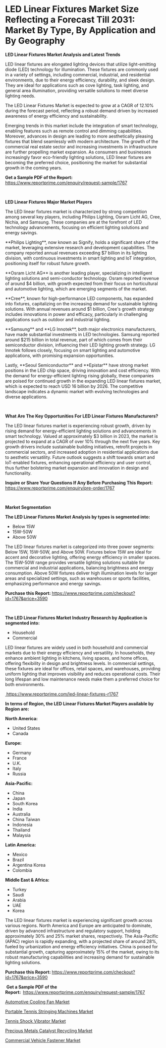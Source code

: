 <p><h1>LED Linear Fixtures Market Size Reflecting a Forecast Till 2031: Market By Type, By Application and By Geography</h1></p><p><strong>LED Linear Fixtures Market Analysis and Latest Trends</strong></p>
<p><p>LED linear fixtures are elongated lighting devices that utilize light-emitting diode (LED) technology for illumination. These fixtures are commonly used in a variety of settings, including commercial, industrial, and residential environments, due to their energy efficiency, durability, and sleek design. They are ideal for applications such as cove lighting, task lighting, and general area illumination, providing versatile solutions to meet diverse lighting needs.</p><p>The LED Linear Fixtures Market is expected to grow at a CAGR of 12.10% during the forecast period, reflecting a robust demand driven by increased awareness of energy efficiency and sustainability. </p><p>Emerging trends in this market include the integration of smart technology, enabling features such as remote control and dimming capabilities. Moreover, advances in design are leading to more aesthetically pleasing fixtures that blend seamlessly with modern architecture. The growth of the commercial real estate sector and increasing investments in infrastructure are further propelling market expansion. As consumers and businesses increasingly favor eco-friendly lighting solutions, LED linear fixtures are becoming the preferred choice, positioning the market for substantial growth in the coming years.</p></p>
<p><strong>Get a Sample PDF of the Report:&nbsp;</strong> <a href="https://www.reportprime.com/enquiry/request-sample/1767">https://www.reportprime.com/enquiry/request-sample/1767</a></p>
<p>&nbsp;</p>
<p><strong>LED Linear Fixtures Major Market Players</strong></p>
<p><p>The LED linear fixtures market is characterized by strong competition among several key players, including Philips Lighting, Osram Licht AG, Cree, Nichia, and Samsung. These companies are at the forefront of LED technology advancements, focusing on efficient lighting solutions and energy savings.</p><p>**Philips Lighting**, now known as Signify, holds a significant share of the market, leveraging extensive research and development capabilities. The company reported annual revenues exceeding $7 billion in its lighting division, with continuous investments in smart lighting and IoT integration, positioning itself for robust future growth.</p><p>**Osram Licht AG** is another leading player, specializing in intelligent lighting solutions and semi-conductor technology. Osram reported revenue of around $4 billion, with growth expected from their focus on horticultural and automotive lighting, which are emerging segments of the market.</p><p>**Cree**, known for high-performance LED components, has expanded into fixtures, capitalizing on the increasing demand for sustainable lighting solutions. With annual revenues around $1 billion, Cree's growth strategy includes innovations in power and efficacy, particularly in challenging applications such as outdoor and industrial lighting.</p><p>**Samsung** and **LG Innotek**, both major electronics manufacturers, have made substantial investments in LED technologies. Samsung reported around $215 billion in total revenue, part of which comes from their semiconductor division, influencing their LED lighting growth strategy. LG Innotek follows closely, focusing on smart lighting and automotive applications, with promising expansion opportunities.</p><p>Lastly, **Seoul Semiconductor** and **Epistar** have strong market positions in the LED chip space, driving innovation and cost efficiency. With the demand for energy-efficient lighting rising globally, these companies are poised for continued growth in the expanding LED linear fixtures market, which is expected to reach USD 16 billion by 2026. The competitive landscape indicates a dynamic market with evolving technologies and diverse applications.</p></p>
<p>&nbsp;</p>
<p><strong>What Are The Key Opportunities For LED Linear Fixtures Manufacturers?</strong></p>
<p><p>The LED linear fixtures market is experiencing robust growth, driven by rising demand for energy-efficient lighting solutions and advancements in smart technology. Valued at approximately $3 billion in 2023, the market is projected to expand at a CAGR of over 10% through the next five years. Key growth drivers include sustainable building initiatives, retrofit projects in commercial sectors, and increased adoption in residential applications due to aesthetic versatility. Future outlook suggests a shift towards smart and IoT-enabled fixtures, enhancing operational efficiency and user control, thus further bolstering market expansion and innovation in design and functionality.</p></p>
<p><strong>Inquire or Share Your Questions If Any Before Purchasing This Report:</strong> <a href="https://www.reportprime.com/enquiry/pre-order/1767">https://www.reportprime.com/enquiry/pre-order/1767</a></p>
<p>&nbsp;</p>
<p><strong>Market Segmentation</strong></p>
<p><strong>The LED Linear Fixtures Market Analysis by types is segmented into:</strong></p>
<p><ul><li>Below 15W</li><li>15W-50W</li><li>Above 50W</li></ul></p>
<p><p>The LED linear fixtures market is categorized into three power segments: Below 15W, 15W-50W, and Above 50W. Fixtures below 15W are ideal for accent and decorative lighting, offering energy efficiency in smaller spaces. The 15W-50W range provides versatile lighting solutions suitable for commercial and industrial applications, balancing brightness and energy consumption. Above 50W fixtures deliver high illumination levels for larger areas and specialized settings, such as warehouses or sports facilities, emphasizing performance and energy savings.</p></p>
<p><strong>Purchase this Report:&nbsp;</strong><a href="https://www.reportprime.com/checkout?id=1767&price=3590">https://www.reportprime.com/checkout?id=1767&price=3590</a></p>
<p>&nbsp;</p>
<p><strong>The LED Linear Fixtures Market Industry Research by Application is segmented into:</strong></p>
<p><ul><li>Household</li><li>Commercial</li></ul></p>
<p><p>LED linear fixtures are widely used in both household and commercial markets due to their energy efficiency and versatility. In households, they enhance ambient lighting in kitchens, living spaces, and home offices, offering flexibility in design and brightness levels. In commercial settings, these fixtures are ideal for offices, retail spaces, and warehouses, providing uniform lighting that improves visibility and reduces operational costs. Their long lifespan and low maintenance needs make them a preferred choice for both environments.</p></p>
<p><a href="https://www.reportprime.com/led-linear-fixtures-r1767">&nbsp;https://www.reportprime.com/led-linear-fixtures-r1767</a></p>
<p><strong>In terms of Region, the LED Linear Fixtures Market Players available by Region are:</strong></p>
<p>
    <p> <strong> North America: </strong>
        <ul>
            <li>United States</li>
            <li>Canada</li>
        </ul>
        </p> 
    <p> <strong> Europe: </strong>
        <ul>
            <li>Germany</li>
            <li>France</li>
            <li>U.K.</li>
            <li>Italy</li>
            <li>Russia</li>
        </ul>
        </p> 
    <p> <strong> Asia-Pacific: </strong>
        <ul>
            <li>China</li>
            <li>Japan</li>
            <li>South Korea</li>
            <li>India</li>
            <li>Australia</li>
            <li>China Taiwan</li>
            <li>Indonesia</li>
            <li>Thailand</li>
            <li>Malaysia</li>
        </ul>
        </p> 
    <p> <strong> Latin America: </strong>
        <ul>
            <li>Mexico</li>
            <li>Brazil</li>
            <li>Argentina Korea</li>
            <li>Colombia</li>
        </ul>
        </p> 
    <p> <strong> Middle East & Africa: </strong>
        <ul>
            <li>Turkey</li>
            <li>Saudi</li>
            <li>Arabia</li>
            <li>UAE</li>
            <li>Korea</li>
        </ul>
    </p>
    </p>
<p><p>The LED linear fixtures market is experiencing significant growth across various regions. North America and Europe are anticipated to dominate, driven by advanced infrastructure and regulatory support, holding approximately 30% and 25% market shares, respectively. The Asia-Pacific (APAC) region is rapidly expanding, with a projected share of around 28%, fueled by urbanization and energy efficiency initiatives. China is poised for substantial growth, capturing approximately 15% of the market, owing to its robust manufacturing capabilities and increasing demand for sustainable lighting solutions.</p></p>
<p><strong>Purchase this Report: </strong><a href="https://www.reportprime.com/checkout?id=1767&price=3590">https://www.reportprime.com/checkout?id=1767&price=3590</a></p>
<p>&nbsp;<strong>Get a Sample PDF of the Report:&nbsp;&nbsp;</strong><a href="https://www.reportprime.com/enquiry/request-sample/1767">https://www.reportprime.com/enquiry/request-sample/1767</a></p>
<p><strong></strong></p>
<p><p><a href="https://www.linkedin.com/pulse/automotive-cooling-fan-market-size-share-competitive-landscape-tklke?trackingId=FTOza0hSQbevY%2FZc%2FcPEuQ%3D%3D">Automotive Cooling Fan Market</a></p><p><a href="https://issuu.com/reportprime-2/docs/portable-tennis-stringing-machines-_9915507a1a01a8">Portable Tennis Stringing Machines Market</a></p><p><a href="https://issuu.com/reportprime-2/docs/tennis-shock-vibrator-market-size-2_90bfd0538bce3c">Tennis Shock Vibrator Market</a></p><p><a href="https://medium.com/@joshavis90/what-innovations-and-market-trends-are-shaping-the-precious-metals-catalyst-recycling-market-277f171336a5">Precious Metals Catalyst Recycling Market</a></p><p><a href="https://medium.com/@caseywiza1946/mapping-the-commercial-vehicle-fastener-market-trends-challenges-and-breakthroughs-2024-2031-ec8da8f21536">Commercial Vehicle Fastener Market</a></p></p>